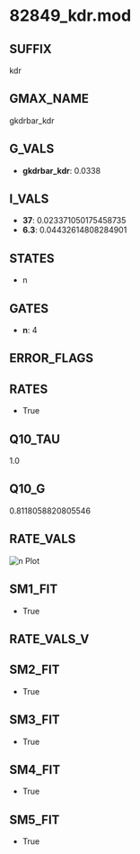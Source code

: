 # 82849_kdr.mod

## SUFFIX

kdr

## GMAX_NAME

gkdrbar_kdr

## G_VALS

- **gkdrbar_kdr**: 0.0338

## I_VALS

- **37**: 0.023371050175458735
- **6.3**: 0.04432614808284901

## STATES

- n

## GATES

- **n**: 4

## ERROR_FLAGS


## RATES

- True

## Q10_TAU

1.0

## Q10_G

0.8118058820805546

## RATE_VALS

![n Plot](/Users/pbozelos/Dropbox/icg-Chai-Panos/supermodels/output_markdown_files/K/82849_kdr.mod/images/n.png)

## SM1_FIT

- True

## RATE_VALS_V

## SM2_FIT

- True

## SM3_FIT

- True

## SM4_FIT

- True

## SM5_FIT

- True

